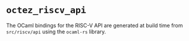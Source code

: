 # `octez_riscv_api`

The OCaml bindings for the RISC-V API are generated at build time
from `src/riscv/api` using the `ocaml-rs` library.
